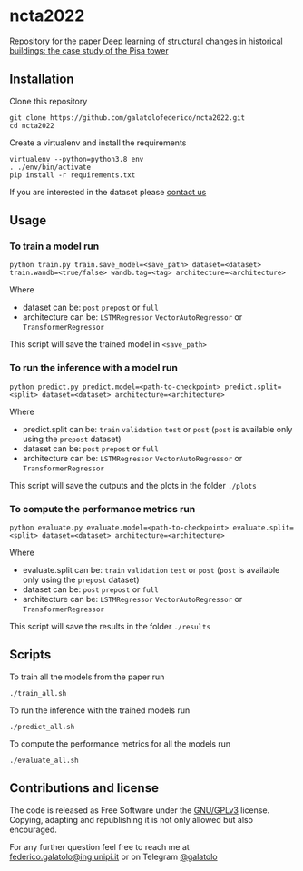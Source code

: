 # ncta2022

Repository for the paper [Deep learning of structural changes in historical buildings: the case study of the Pisa tower]()

## Installation

Clone this repository

```
git clone https://github.com/galatolofederico/ncta2022.git
cd ncta2022
```

Create a virtualenv and install the requirements

```
virtualenv --python=python3.8 env
. ./env/bin/activate
pip install -r requirements.txt
```

If you are interested in the dataset please [contact us](mailto:federico.galatolo@ing.unipi.it)

## Usage

### To train a model run

```
python train.py train.save_model=<save_path> dataset=<dataset> train.wandb=<true/false> wandb.tag=<tag> architecture=<architecture>
```
Where
 - dataset can be: `post` `prepost` or `full`
 - architecture can be: `LSTMRegressor` `VectorAutoRegressor` or `TransformerRegressor`

This script will save the trained model in `<save_path>`

### To run the inference with a model run

```
python predict.py predict.model=<path-to-checkpoint> predict.split=<split> dataset=<dataset> architecture=<architecture>
```
Where
 - predict.split can be: `train` `validation` `test` or `post` (`post` is available only using the `prepost` dataset)
 - dataset can be: `post` `prepost` or `full`
 - architecture can be: `LSTMRegressor` `VectorAutoRegressor` or `TransformerRegressor`

This script will save the outputs and the plots in the folder `./plots`

### To compute the performance metrics run

```
python evaluate.py evaluate.model=<path-to-checkpoint> evaluate.split=<split> dataset=<dataset> architecture=<architecture>
```
Where
 - evaluate.split can be: `train` `validation` `test` or `post` (`post` is available only using the `prepost` dataset)
 - dataset can be: `post` `prepost` or `full`
 - architecture can be: `LSTMRegressor` `VectorAutoRegressor` or `TransformerRegressor`

This script will save the results in the folder `./results`

## Scripts

To train all the models from the paper run

```
./train_all.sh
```

To run the inference with the trained models run

```
./predict_all.sh
```

To compute the performance metrics for all the models run

```
./evaluate_all.sh
```

## Contributions and license

The code is released as Free Software under the [GNU/GPLv3](https://choosealicense.com/licenses/gpl-3.0/) license. Copying, adapting and republishing it is not only allowed but also encouraged. 

For any further question feel free to reach me at  [federico.galatolo@ing.unipi.it](mailto:federico.galatolo@ing.unipi.it) or on Telegram  [@galatolo](https://t.me/galatolo)